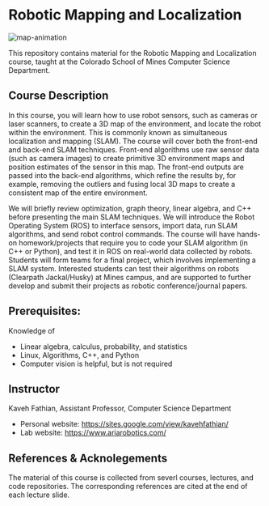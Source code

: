 # Robotic Mapping and Localization
![map-animation](./resources/img/map-animation.gif)

This repository contains material for the Robotic Mapping and Localization course, taught at the Colorado School of Mines Computer Science Department.


## Course Description
In this course, you will learn how to use robot sensors, such as cameras or laser scanners, to create a 3D map of the environment, and locate the robot within the environment. This is commonly known as simultaneous localization and mapping (SLAM). The course will cover both the front-end and back-end SLAM techniques. Front-end algorithms use raw sensor data (such as camera images) to create primitive 3D environment maps and position estimates of the sensor in this map. The front-end outputs are passed into the back-end algorithms, which refine the results by, for example, removing the outliers and fusing local 3D maps to create a consistent map of the entire environment.

We will briefly review optimization, graph theory, linear algebra, and C++ before presenting the main SLAM techniques. We will introduce the Robot Operating System (ROS) to interface sensors, import data, run SLAM algorithms, and send robot control commands. The course will have hands-on homework/projects that require you to code your SLAM algorithm (in C++ or Python), and test it in ROS on real-world data collected by robots. Students will form teams for a final project, which involves implementing a SLAM system. Interested students can test their algorithms on robots (Clearpath Jackal/Husky) at Mines campus, and are supported to further develop and submit their projects as robotic conference/journal papers.


## Prerequisites: 
Knowledge of
- Linear algebra, calculus, probability, and statistics
- Linux, Algorithms, C++, and Python
- Computer vision is helpful, but is not required


## Instructor
Kaveh Fathian, Assistant Professor, Computer Science Department
- Personal website: https://sites.google.com/view/kavehfathian/
- Lab website: https://www.ariarobotics.com/

## References & Acknolegements
The material of this course is collected from severl courses, lectures, and code repositories. The corresponding references are cited at the end of each lecture slide.

